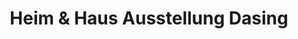 ---
title: "Heim & Haus Ausstellung Dasing"
url: /dasing/heim-und-haus-ausstellung-dasing/
shop: Baustoffe
---